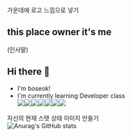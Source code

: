 <!--
**choiboseok/choiboseok** is a ✨ _special_ ✨ repository because its `README.md` (this file) appears on your GitHub profile.

Here are some ideas to get you started:

- 🔭 I’m currently working on ...
- 🌱 I’m currently learning ...
- 👯 I’m looking to collaborate on ...
- 🤔 I’m looking for help with ...
- 💬 Ask me about ...
- 📫 How to reach me: ...
- 😄 Pronouns: ...
- ⚡ Fun fact: ...
-->
가운데에 로고 느낌으로 넣기
## this place owner it's me 
(인사말)
## Hi there 👋
- I'm boseok!
- I'm currently learning Developer class<br>
<img src="https://img.shields.io/badge/Java-F63440?style=for-the-badge&&logoColor=white"><img src="https://img.shields.io/badge/JavaScript-FF6600?style=for-the-badge&logo=netbsd&logoColor=white"><img src="https://img.shields.io/badge/HTML-FFDB00?style=for-the-badge&logo=labview&logoColor=white"><img src="https://img.shields.io/badge/Spring-1FB141?style=for-the-badge&logo=icons8&logoColor=white"><img src="https://img.shields.io/badge/Python-0049D7?style=for-the-badge&logo=dictionarydotcom&logoColor=white"><img src="https://img.shields.io/badge/Linux-123F6D?style=for-the-badge&logo=ovh&logoColor=white"><img src="https://img.shields.io/badge/C-6929C4?style=for-the-badge&logo=qiskit&logoColor=white">


자신의 현재 스탯 상태 이미지 만들기
<br>
![Anurag's GitHub stats](https://github-readme-stats.vercel.app/api?username=choiboseok&show_icons=true&theme=dracula)
